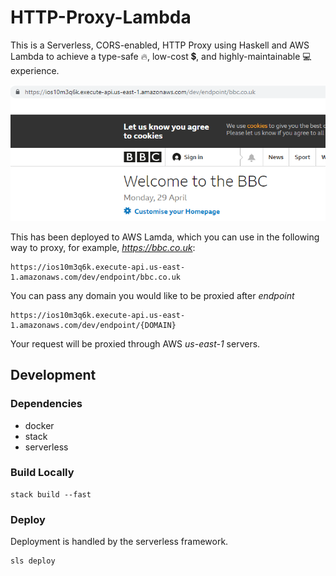 # HTTP-Proxy-Lambda

This is a Serverless, CORS-enabled, HTTP Proxy using Haskell and AWS Lambda to achieve a type-safe :fire:, low-cost :heavy_dollar_sign:, and highly-maintainable :computer: experience. 

![screenshot](https://github.com/chris-bacon/http-proxy-lambda/blob/master/proxy_screenshot.PNG?raw=true)

This has been deployed to AWS Lamda, which you can use in the following way to proxy, for example, _https://bbc.co.uk_:

```
https://ios10m3q6k.execute-api.us-east-1.amazonaws.com/dev/endpoint/bbc.co.uk
```

You can pass any domain you would like to be proxied after _endpoint_

```
https://ios10m3q6k.execute-api.us-east-1.amazonaws.com/dev/endpoint/{DOMAIN}
```

Your request will be proxied through AWS _us-east-1_ servers.

## Development

### Dependencies

- docker
- stack
- serverless

### Build Locally

```
stack build --fast
```

### Deploy

Deployment is handled by the serverless framework.

```
sls deploy
```

